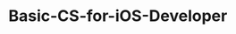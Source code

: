 # Basic-CS-for-iOS-Developer 
 

   
    
    
     
           
  
      
      
        
     
    
   
  
 
 
